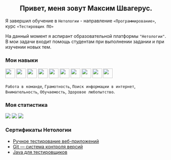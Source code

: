 <h2 align="center">Привет, меня зовут Максим Швагерус.</h2>

Я завершил обучение в `Нетологии` - направление `«Программирование»`, курс `«Тестировщик ПО»`

На данный момент я аспирант образовательной платформы `"Нетологии"`. В мои задачи входит помощь студентам при выполнении задании и при изучении новых тем.

### Мои навыки

<img src="https://cdn.jsdelivr.net/gh/devicons/devicon/icons/java/java-original.svg" height="30"/> <img src="https://cdn.jsdelivr.net/gh/devicons/devicon/icons/git/git-original.svg" height="30"/>
<img src="https://cdn.jsdelivr.net/gh/devicons/devicon/icons/html5/html5-plain.svg" height="30"/>
<img src="https://cdn.jsdelivr.net/gh/devicons/devicon/icons/css3/css3-original.svg" height="30"/>
<img src="https://img.icons8.com/color/1x/intellij-idea.png" height="30"/>
<img src="https://junit.org/junit5/assets/img/junit5-logo.png" height="30"/>
<img src="https://cdn.jsdelivr.net/gh/devicons/devicon/icons/jira/jira-original-wordmark.svg" height="30"/>
<img src="https://cdn.jsdelivr.net/gh/devicons/devicon/icons/apache/apache-original-wordmark.svg" height="30"/>
<img src="https://cdn.jsdelivr.net/gh/devicons/devicon/icons/gradle/gradle-plain.svg" height="30"/>
<img src="https://cdn.jsdelivr.net/gh/devicons/devicon/icons/selenium/selenium-original.svg" height="30"/>

`Работа в команде`, `Грамотность`, `Поиск информации в интернет`, `Внимательность`, `Обучаемость`, `Здоровое любопытство`.

### Моя статистика

![](http://github-profile-summary-cards.vercel.app/api/cards/profile-details?username=shvisor&theme=github_dark)
![](http://github-profile-summary-cards.vercel.app/api/cards/stats?username=shvisor&theme=github_dark)
![](http://github-profile-summary-cards.vercel.app/api/cards/most-commit-language?username=shvisor&theme=github_dark)

### Сертификаты Нетологии

* [Ручное тестирование веб-приложений](https://github.com/shvisor/Certificates/blob/main/1_%D0%A0%D1%83%D1%87%D0%BD%D0%BE%D0%B5%20%D1%82%D0%B5%D1%81%D1%82%D0%B8%D1%80%D0%BE%D0%B2%D0%B0%D0%BD%D0%B8%D0%B5.pdf)
* [Git — система контроля версий](https://github.com/shvisor/Certificates/blob/main/2_Git.pdf)
* [Java для тестировщиков](https://github.com/shvisor/Certificates/blob/main/3_Java%20%D0%B4%D0%BB%D1%8F%20%D1%82%D0%B5%D1%81%D1%82%D0%B8%D1%80%D0%BE%D0%B2%D1%89%D0%B8%D0%BA%D0%BE%D0%B2.pdf)
